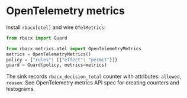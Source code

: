 
# OpenTelemetry metrics

Install `rbacx[otel]` and wire `OTelMetrics`:

```python
from rbacx import Guard

from rbacx.metrics.otel import OpenTelemetryMetrics
metrics = OpenTelemetryMetrics()
policy = {"rules": [{"effect": "permit"}]}
guard = Guard(policy, metrics=metrics)
```

The sink records `rbacx_decision_total` counter with attributes: `allowed`, `reason`.
See OpenTelemetry metrics API spec for creating counters and histograms.
